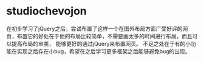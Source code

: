 # studiochevojon
在初步学习了jQuery之后，尝试布置了这样一个在国外布局方面广受好评的网页，布置它的好处在于他的布局比较简单，不需要画太多的时间进行布局，而且可以提高布局的审美，
能够更好的通过jQuery来布置网页。
不足之处在于有的小功能在实现之后存在小bug，希望在之后学习更多框架之后能够避免bug的出现。
